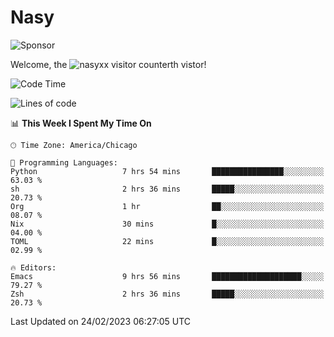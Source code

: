 # Nasy

<!--
<p align="center">
<img height="200" src="https://github-readme-stats.vercel.app/api?username=nasyxx&count_private=true&show_icons=true&theme=dracula&include_all_commits=true"/>
<img height="200" src="https://github-readme-stats.vercel.app/api/top-langs/?username=nasyxx&theme=dracula&hide=html,jupyter+notebook&count_private=true&show_icons=true"/>
</p>

  
----------------
-->

![Sponsor](https://img.shields.io/static/v1.svg?label=Sponsor&message=%E2%9D%A4&logo=GitHub&style=flat&color=pink)
 
Welcome, the ![nasyxx visitor counter](https://count.getloli.com/get/@nasyxx?theme=rule34)th vistor!
 
<!--START_SECTION:waka-->
![Code Time](http://img.shields.io/badge/Code%20Time-3%2C173%20hrs%2038%20mins-blue)

![Lines of code](https://img.shields.io/badge/From%20Hello%20World%20I%27ve%20Written-6.0%20million%20lines%20of%20code-blue)

📊 **This Week I Spent My Time On** 

```text
🕑︎ Time Zone: America/Chicago

💬 Programming Languages: 
Python                   7 hrs 54 mins       ████████████████░░░░░░░░░   63.03 % 
sh                       2 hrs 36 mins       █████░░░░░░░░░░░░░░░░░░░░   20.73 % 
Org                      1 hr                ██░░░░░░░░░░░░░░░░░░░░░░░   08.07 % 
Nix                      30 mins             █░░░░░░░░░░░░░░░░░░░░░░░░   04.00 % 
TOML                     22 mins             █░░░░░░░░░░░░░░░░░░░░░░░░   02.99 % 

🔥 Editors: 
Emacs                    9 hrs 56 mins       ████████████████████░░░░░   79.27 % 
Zsh                      2 hrs 36 mins       █████░░░░░░░░░░░░░░░░░░░░   20.73 % 
```


 Last Updated on 24/02/2023 06:27:05 UTC
<!--END_SECTION:waka-->

<!-- ![visitors](https://visitor-badge.laobi.icu/badge?page_id=nasyxx.nasyxx) -->
